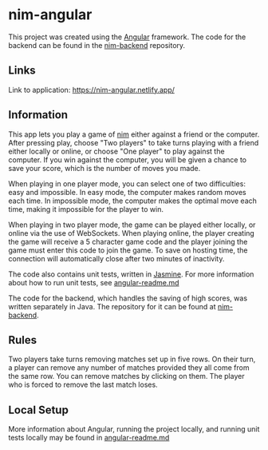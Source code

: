 # nim-angular

This project was created using the [Angular](https://www.angular.io) framework. The code for the backend can be found in the [nim-backend](https://www.github.com/matt-marko/nim-backend) repository.

## Links 

Link to application: https://nim-angular.netlify.app/

## Information

This app lets you play a game of [nim](https://en.wikipedia.org/wiki/Nim) either against a friend or the computer. After pressing play, choose "Two players" to take turns playing with a friend either locally or online, or choose "One player" to play against the computer. If you win against the computer, you will be given a chance to save your score, which is the number of moves you made.

When playing in one player mode, you can select one of two difficulties: easy and impossible. In easy mode, the computer makes random moves each time. In impossible mode, the computer makes the optimal move each time, making it impossible for the player to win.

When playing in two player mode, the game can be played either locally, or online via the use of WebSockets. When playing online, the player creating the game will receive a 5 character game code and the player joining the game must enter this code to join the game. To save on hosting time, the connection will automatically close after two minutes of inactivity.

The code also contains unit tests, written in [Jasmine](https://jasmine.github.io/). For more information about how to run unit tests, see [angular-readme.md](angular-readme.md)

The code for the backend, which handles the saving of high scores, was written separately in Java. The repository for it can be found at [nim-backend](https://www.github.com/matt-marko/nim-backend).

## Rules

Two players take turns removing matches set up in five rows. On their turn, a player can remove any number of matches provided they all come from the same row. You can remove matches by clicking on them. The player who is forced to remove the last match loses.

## Local Setup

More information about Angular, running the project locally, and running unit tests locally may be found in [angular-readme.md](angular-readme.md)
